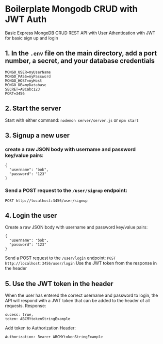 # Boilerplate Mongodb CRUD with JWT Auth
Basic Express MongoDB CRUD REST API with User Athentication with JWT for basic sign up and login

## 1. In the `.env` file on the main directory, add a port number, a secret, and your database credentials
```
MONGO_USER=myUserName
MONGO_PASS=myPassword
MONGO_HOST=myHost
MONGO_DB=myDatabase
SECRET=ABCabc123
PORT=3456
```
## 2. Start the server
Start with either command:
 ```nodemon server/server.js```
 or
 ```npm start```
## 3. Signup a new user
### create a raw JSON body with username and password key/value pairs:
```
{
  "username": "bob",
  "password": "123"
}
```
### Send a POST request to the `/user/signup` endpoint:
```POST http://localhost:3456/user/signup```
## 4. Login the user
Create a raw JSON body with username and password key/value pairs:
```
{
  "username": "bob",
  "password": "123"
}
```
Send a POST request to the `/user/login` endpoint:
```POST http://localhost:3456/user/login```
Use the JWT token from the response in the header

## 5. Use the JWT token in the header
When the user has entered the correct username and password to login, the API will respond with a JWT token that can be added to the header of all requests.
Response:
```
sucess: true,
token: ABCMYtokenStringExample
```
Add token to Authorization Header:
```
Authorization: Bearer ABCMYtokenStringExample
```
